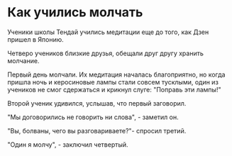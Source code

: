 # Как учились молчать

Ученики школы Тендай учились медитации еще до того, как Дзен пришел в Японию.

Четверо учеников близкие друзья, обещали друг другу хранить молчание.

Первый день молчали. Их медитация началась благоприятно, но когда пришла ночь и керосиновые лампы стали совсем тусклыми, один из учеников не смог сдержаться и крикнул слуге: "Поправь эти лампы!"

Второй ученик удивился, услышав, что первый заговорил.

"Мы договорились не говорить ни слова", - заметил он.

"Вы, болваны, чего вы разговариваете?"- спросил третий.

"Один я молчу", - заключил четвертый.
